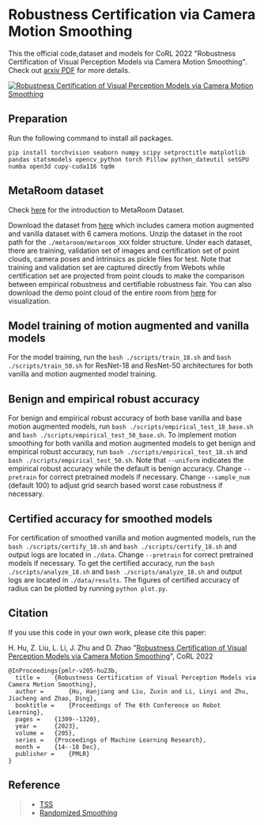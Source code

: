 # Robustness Certification via Camera Motion Smoothing

This the official code,dataset and models for CoRL 2022 "Robustness Certification of Visual Perception Models via Camera Motion Smoothing". Check out [arxiv PDF](https://arxiv.org/abs/2210.04625) for more details.

[![Robustness Certification of Visual Perception Models via Camera Motion Smoothing](https://res.cloudinary.com/marcomontalbano/image/upload/v1665985036/video_to_markdown/images/youtube--iCfRBk3O3CA-c05b58ac6eb4c4700831b2b3070cd403.jpg)](https://www.youtube.com/watch?v=iCfRBk3O3CA "Robustness Certification of Visual Perception Models via Camera Motion Smoothing")

## Preparation
Run the following command to install all packages.

``pip install torchvision seaborn numpy scipy setproctitle matplotlib pandas statsmodels opencv_python torch Pillow python_dateutil setGPU numba open3d cupy-cuda116 tqdm``


## MetaRoom dataset
Check [here](https://sites.google.com/view/metaroom-dataset/home) for the introduction to MetaRoom Dataset.

Download the dataset from [here](https://drive.google.com/file/d/1rX-21GtWRxpJsnjb9D2wCwtdwqnXEM8a/view?usp=sharing) which includes camera motion augmented and vanilla dataset with 6 camera motions. Unzip the dataset  in the root path for the `./metaroom/metaroom_XXX` folder structure. Under each dataset, there are training, validation set of images and certification set of point clouds, camera poses and intrinsics as pickle files for test. Note that training and validation set are captured directly from Webots while certification set are projected from point clouds to make the comparison between empirical robustness and certifiable robustness fair. You can also download the demo point cloud of the entire room from [here](https://drive.google.com/file/d/1X5y1vIrDTRUFkbUEkGaxDTLMNSHSNyCw/view?usp=sharing) for visualization. 




## Model training of motion augmented and vanilla models
For the model training, run the `bash ./scripts/train_18.sh` and `bash ./scripts/train_50.sh` for ResNet-18 and ResNet-50 architectures for both vanilla and motion augmented model training. 


## Benign and empirical robust accuracy
For benign and empirical robust accuracy of  both base vanilla and base motion augmented models, run `bash ./scripts/empirical_test_18_base.sh` and `bash ./scripts/empirical_test_50_base.sh`. 
To implement motion smoothing for both vanilla and motion augmented models to get benign and empirical robust accuracy, run `bash ./scripts/empirical_test_18.sh` and `bash ./scripts/empirical_test_50.sh`. Note that `--uniform` indicates the empirical robust accuracy while the default is benign accuracy. Change `--pretrain` for correct pretrained models if necessary. Change `--sample_num` (default 100) to adjust grid search based worst case robustness if necessary.

## Certified accuracy for smoothed models
For certification of smoothed vanilla and motion augmented models, run the `bash ./scripts/certify_18.sh` and `bash ./scripts/certify_18.sh`  and output logs are located in `./data`.   Change `--pretrain` for correct pretrained models if necessary.
To get the certified accuracy, run the `bash ./scripts/analyze_18.sh` and `bash ./scripts/analyze_18.sh` and output logs are located in `./data/results`. The figures of certified accuracy of radius can be plotted by running `python plot.py`.


## Citation
If you use this code in your own work, please cite this paper:

H. Hu, Z. Liu, L. Li, J. Zhu and D. Zhao
"[Robustness Certification of Visual Perception Models via Camera Motion Smoothing](https://arxiv.org/abs/2210.04625)", CoRL 2022

```
@InProceedings{pmlr-v205-hu23b,
  title = 	 {Robustness Certification of Visual Perception Models via Camera Motion Smoothing},
  author =       {Hu, Hanjiang and Liu, Zuxin and Li, Linyi and Zhu, Jiacheng and Zhao, Ding},
  booktitle = 	 {Proceedings of The 6th Conference on Robot Learning},
  pages = 	 {1309--1320},
  year = 	 {2023},
  volume = 	 {205},
  series = 	 {Proceedings of Machine Learning Research},
  month = 	 {14--18 Dec},
  publisher =    {PMLR}
}
```

## Reference
> - [TSS](https://github.com/AI-secure/semantic-randomized-smoothing)
> - [Randomized Smoothing](https://github.com/locuslab/smoothing)
